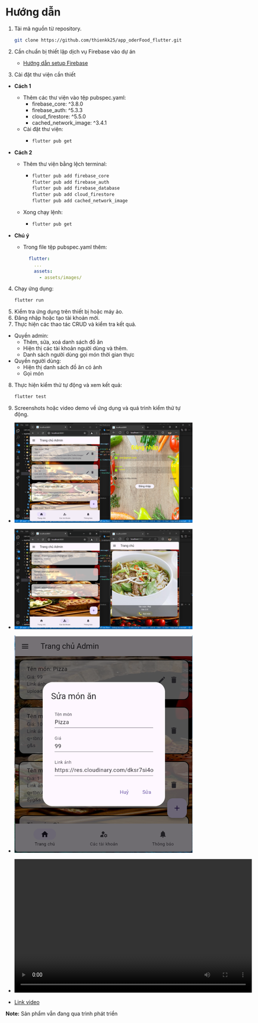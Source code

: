 # Hướng dẫn

1. Tải mã nguồn từ repository.
    ```bash
    git clone https://github.com/thienkk25/app_oderFood_flutter.git
    ```

2. Cần chuẩn bị thiết lập dịch vụ Firebase vào dự án

    - [Hướng dẫn setup Firebase](https://firebase.google.com/docs/flutter/setup?platform=android "Chi tiết tại đây")

3. Cài đặt thư viện cần thiết

  - **Cách 1**
    - Thêm các thư viện vào tệp pubspec.yaml:
      - firebase_core: ^3.8.0
      - firebase_auth: ^5.3.3
      - cloud_firestore: ^5.5.0
      - cached_network_image: ^3.4.1
    - Cài đặt thư viện:
      - ```bash
        flutter pub get
        ```

  - **Cách 2**
    - Thêm thư viện bằng lệch terminal:
      - ```bash
        flutter pub add firebase_core
        flutter pub add firebase_auth
        flutter pub add firebase_database
        flutter pub add cloud_firestore
        flutter pub add cached_network_image
        ```
    - Xong chạy lệnh:
      - ```bash
        flutter pub get
        ```

  - **Chú ý**
    - Trong file tệp pubspec.yaml thêm:
      ```yaml
        flutter:
          ...
          assets:
            - assets/images/
        ```

4. Chạy ứng dụng:
   ```bash
   flutter run
   ```
5. Kiểm tra ứng dụng trên thiết bị hoặc máy ảo.
6. Đăng nhập hoặc tạo tài khoản mới.
7. Thực hiện các thao tác CRUD và kiểm tra kết quả.
  - Quyền admin:
    - Thêm, sửa, xoá danh sách đồ ăn
    - Hiện thị các tài khoản người dùng và thêm.
    - Danh sách người dùng gọi món thời gian thực
  - Quyền người dùng:
    - Hiện thị danh sách đồ ăn có ảnh
    - Gọi món
8. Thực hiện kiểm thử tự động và xem kết quả:
    ```bash
    flutter test
    ```
9. Screenshots hoặc video demo về ứng dụng và quá trình kiểm thử tự động.
  - !["Kết quả bằng hình ảnh"](assets/result_app/kq1.png)

  - !["Kết quả bằng hình ảnh"](assets/result_app/kq2.png)

  - !["Kết quả bằng hình ảnh"](assets/result_app/kq3.png)

  - <video width="640" height="360" controls>
      <source src="https://res.cloudinary.com/dksr7si4o/video/upload/v1734433223/flutter/video_kq/KetQua_gfhnxs.mp4" type="video/mp4">
      Trình duyệt của bạn không hỗ trợ thẻ video.
    </video>
  - [Link video](https://res.cloudinary.com/dksr7si4o/video/upload/v1734433223/flutter/video_kq/KetQua_gfhnxs.mp4)

**Note:** Sản phẩm vẫn đang qua trình phát triển
